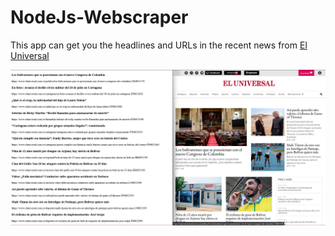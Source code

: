 # NodeJs-Webscraper

This app can get you the headlines and URLs in the recent news from [El Universal](https://www.eluniversal.com.co/)

![example](https://raw.githubusercontent.com/JavierOchoa/nodejs-webscraper/main/webScrapping.png)
